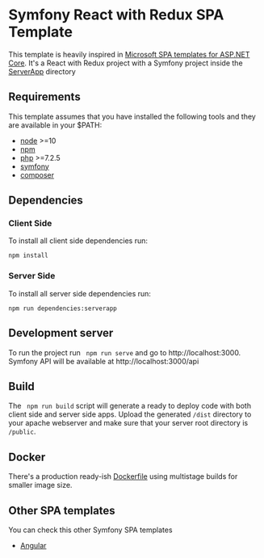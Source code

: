 # Symfony React with Redux SPA Template
This template is heavily inspired in [Microsoft SPA templates for ASP.NET Core](https://github.com/dotnet/aspnetcore/tree/master/src/ProjectTemplates/Web.Spa.ProjectTemplates). It's a React with Redux project with a Symfony project inside the [ServerApp](ServerApp) directory

## Requirements
This template assumes that you have installed the following tools and they are available in your $PATH:

- [node](https://nodejs.org/en/download/) >=10
- [npm](https://www.npmjs.com/)
- [php](https://www.php.net/) >=7.2.5
- [symfony](https://symfony.com/download/)
- [composer](https://getcomposer.org/download/)

## Dependencies

### Client Side
To install all client side dependencies run:
```shell script
npm install
```

### Server Side
To install all server side dependencies run:
```shell script
npm run dependencies:serverapp
```

## Development server
To run the project run ` npm run serve` and go to http://localhost:3000. Symfony API will be available at http://localhost:3000/api

## Build
The ` npm run build` script will generate a ready to deploy code with both client side and server side apps. Upload the generated `/dist` directory to your apache webserver and make sure that your server root directory is `/public`.

## Docker
There's a production ready-ish [Dockerfile](Dockerfile) using multistage builds for smaller image size.

## Other SPA templates
You can check this other Symfony SPA templates

- [Angular](../../../symfony-angular-spa-template)

